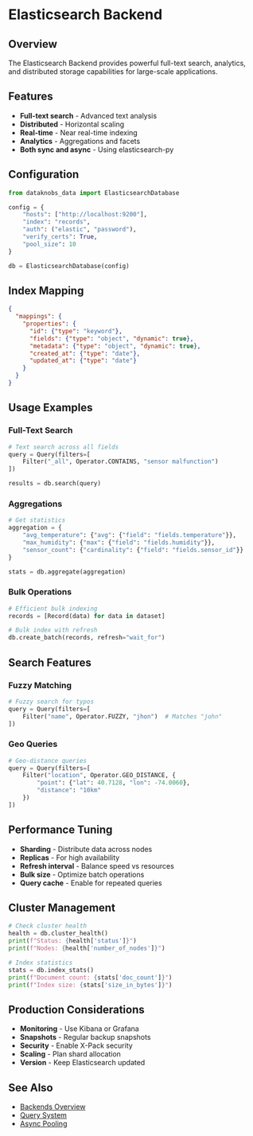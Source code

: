 # Elasticsearch Backend

## Overview

The Elasticsearch Backend provides powerful full-text search, analytics, and distributed storage capabilities for large-scale applications.

## Features

- **Full-text search** - Advanced text analysis
- **Distributed** - Horizontal scaling
- **Real-time** - Near real-time indexing
- **Analytics** - Aggregations and facets
- **Both sync and async** - Using elasticsearch-py

## Configuration

```python
from dataknobs_data import ElasticsearchDatabase

config = {
    "hosts": ["http://localhost:9200"],
    "index": "records",
    "auth": ("elastic", "password"),
    "verify_certs": True,
    "pool_size": 10
}

db = ElasticsearchDatabase(config)
```

## Index Mapping

```json
{
  "mappings": {
    "properties": {
      "id": {"type": "keyword"},
      "fields": {"type": "object", "dynamic": true},
      "metadata": {"type": "object", "dynamic": true},
      "created_at": {"type": "date"},
      "updated_at": {"type": "date"}
    }
  }
}
```

## Usage Examples

### Full-Text Search

```python
# Text search across all fields
query = Query(filters=[
    Filter("_all", Operator.CONTAINS, "sensor malfunction")
])

results = db.search(query)
```

### Aggregations

```python
# Get statistics
aggregation = {
    "avg_temperature": {"avg": {"field": "fields.temperature"}},
    "max_humidity": {"max": {"field": "fields.humidity"}},
    "sensor_count": {"cardinality": {"field": "fields.sensor_id"}}
}

stats = db.aggregate(aggregation)
```

### Bulk Operations

```python
# Efficient bulk indexing
records = [Record(data) for data in dataset]

# Bulk index with refresh
db.create_batch(records, refresh="wait_for")
```

## Search Features

### Fuzzy Matching

```python
# Fuzzy search for typos
query = Query(filters=[
    Filter("name", Operator.FUZZY, "jhon")  # Matches "john"
])
```

### Geo Queries

```python
# Geo-distance queries
query = Query(filters=[
    Filter("location", Operator.GEO_DISTANCE, {
        "point": {"lat": 40.7128, "lon": -74.0060},
        "distance": "10km"
    })
])
```

## Performance Tuning

- **Sharding** - Distribute data across nodes
- **Replicas** - For high availability
- **Refresh interval** - Balance speed vs resources
- **Bulk size** - Optimize batch operations
- **Query cache** - Enable for repeated queries

## Cluster Management

```python
# Check cluster health
health = db.cluster_health()
print(f"Status: {health['status']}")
print(f"Nodes: {health['number_of_nodes']}")

# Index statistics
stats = db.index_stats()
print(f"Document count: {stats['doc_count']}")
print(f"Index size: {stats['size_in_bytes']}")
```

## Production Considerations

- **Monitoring** - Use Kibana or Grafana
- **Snapshots** - Regular backup snapshots
- **Security** - Enable X-Pack security
- **Scaling** - Plan shard allocation
- **Version** - Keep Elasticsearch updated

## See Also

- [Backends Overview](backends.md)
- [Query System](query.md)
- [Async Pooling](async-pooling.md)